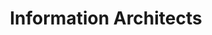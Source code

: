 ---
facebook: https://facebook.com/informationarchitects
instagram: https://instagram.com/informationarchitect
logohandle: ianet
sort: ia
title: Information Architects
twitter: https://x.com/iA
website: https://ia.net/
youtube: https://youtube.com/channel/UC6HjYydorgyaa_11PCJGQLQ
---
